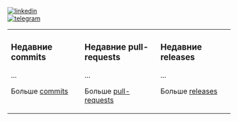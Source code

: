 [![linkedin](https://img.shields.io/badge/-Alibek_Birlikbai-161616?style=flat-square&labelColor=161616&logo=LinkedIn&logoColor=white&color=161616)](https://www.linkedin.com/in/alibek-birlikbai/)  
[![telegram](https://img.shields.io/badge/-@alibekbirlikbai-161616?style=flat-square&labelColor=161616&logo=Telegram&logoColor=white&color=161616)](https://t.me/alibekbirlikbai)  


<table><tr><td valign="top" width="33%">

### Недавние commits
<!-- recent_commits starts -->
...
<!-- recent_commits ends -->
Больше [commits](https://github.com/alibekbirlikbai/alibekbirlikbai/blob/main/commits.md)
</td><td valign="top" width="34%">

### Недавние pull-requests
<!-- recent_pull_requests starts -->
...
<!-- recent_pull_requests ends -->
Больше [pull-requests](https://github.com/alibekbirlikbai/alibekbirlikbai/blob/main/pull_requests.md)
</td><td valign="top" width="33%">

### Недавние releases
<!-- recent_releases starts -->
...
<!-- recent_releases ends -->
Больше [releases](https://github.com/alibekbirlikbai/alibekbirlikbai/blob/main/releases.md)
</td></tr></table>
